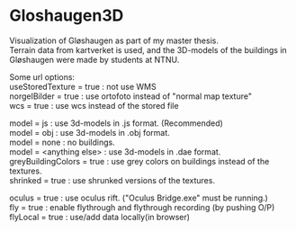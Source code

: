 Gloshaugen3D
============
Visualization of Gløshaugen as part of my master thesis.<br>
Terrain data from kartverket is used, and the 3D-models of 
the buildings in Gløshaugen were made by students at NTNU.


Some url options: <br>
useStoredTexture = true : not use WMS <br>
norgeIBilder = true : use ortofoto instead of "normal map texture" <br>
wcs = true : use wcs instead of the stored file

model = js : use 3d-models in .js format. (Recommended) <br>
model = obj : use 3d-models in .obj format. <br>
model = none : no buildings. <br>
model = \<anything else\> : use 3d-models in .dae format. <br>
greyBuildingColors = true : use grey colors on buildings instead of the textures. <br>
shrinked = true : use shrunked versions of the textures. <br>

oculus = true : use oculus rift. ("Oculus Bridge.exe" must be running.) <br> 
fly = true : enable flythrough and flythrough recording (by pushing O/P) <br>
flyLocal = true : use/add data  locally(in browser) <br>
